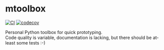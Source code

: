 # mtoolbox

[![CI][ci-badge]][ci-url]
[![codecov][cov-badge]][cov-url]

Personal Python toolbox for quick prototyping.  
Code quality is variable, documentation is lacking, but there should be at-least some tests :-)

[ci-badge]: https://github.com/maxmouchet/mtoolbox/workflows/CI/badge.svg
[ci-url]: https://github.com/maxmouchet/mtoolbox/actions?query=workflow%3ACI

[cov-badge]: https://codecov.io/gh/maxmouchet/mtoolbox/branch/master/graph/badge.svg
[cov-url]: https://codecov.io/gh/maxmouchet/mtoolbox
